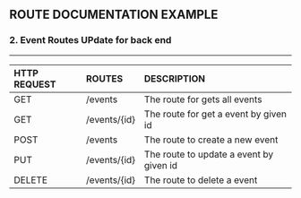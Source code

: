 ## ROUTE DOCUMENTATION EXAMPLE


### 2.  Event Routes UPdate for back end
---

| HTTP REQUEST| ROUTES | DESCRIPTION |
| :---        | :----   |          :--- |
| GET         | /events             | The route for gets all events   |
| GET         | /events/{id}        | The route for get a event by given id   |
| POST        | /events             | The route to create a new event |
| PUT         | /events/{id}        | The route to update a event by given id |
| DELETE      | /events/{id}        | The route to delete a event|

